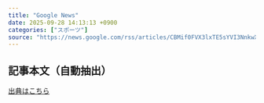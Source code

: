 ```yaml
---
title: "Google News"
date: 2025-09-28 14:13:13 +0900
categories: ["スポーツ"]
source: "https://news.google.com/rss/articles/CBMif0FVX3lxTE5sYVI3NnkwX0w3SG5jVXQxUkdlQTNJWTlXZ001aGoyMGdzb0pHX3I5SmpvVjIxaFg3dmR4UHJPZ0lyeXhEZzI0LU85aXJlUEdqLTFfTC1hWmZMTjVJUTRwQmF0RGI2cjdXRWVuSTFXT194WHd0MmlMQUUyWU9RNlU?oc=5"
---
```


## 記事本文（自動抽出）
<body class="y0K44d EA71Tc" id="readabilityBody"></body>

[出典はこちら](https://news.google.com/rss/articles/CBMif0FVX3lxTE5sYVI3NnkwX0w3SG5jVXQxUkdlQTNJWTlXZ001aGoyMGdzb0pHX3I5SmpvVjIxaFg3dmR4UHJPZ0lyeXhEZzI0LU85aXJlUEdqLTFfTC1hWmZMTjVJUTRwQmF0RGI2cjdXRWVuSTFXT194WHd0MmlMQUUyWU9RNlU?oc=5)
